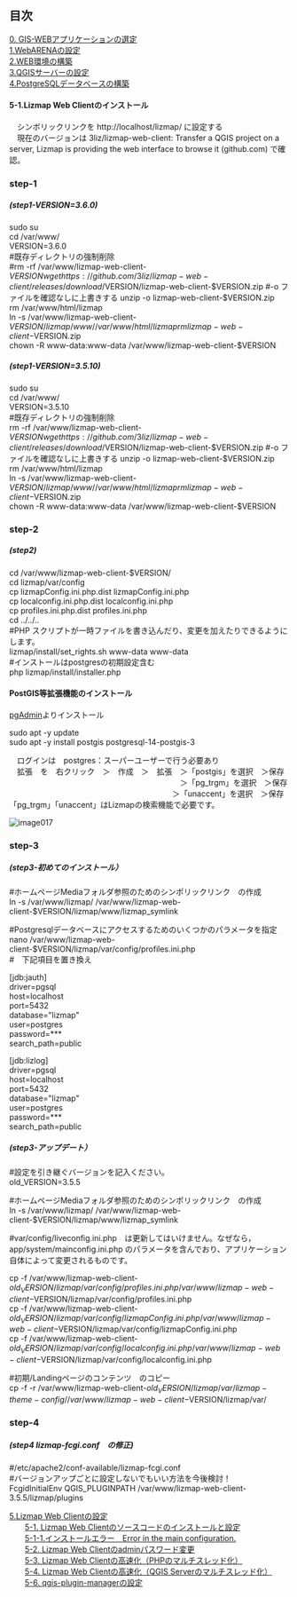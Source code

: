 ## 目次  
[0. GIS-WEBアプリケーションの選定](https://github.com/yamamoto-ryuzo/Lizmap-installation-Japanese-memo/blob/main/0.%20GIS-WEB%E3%82%A2%E3%83%97%E3%83%AA%E3%82%B1%E3%83%BC%E3%82%B7%E3%83%A7%E3%83%B3%E3%81%AE%E9%81%B8%E5%AE%9A.md)  
[1.WebARENAの設定](https://github.com/yamamoto-ryuzo/Lizmap-installation-Japanese-memo/blob/main/1.%E4%BB%AE%E6%83%B3%E7%92%B0%E5%A2%83%E3%81%AE%E8%A8%AD%E5%AE%9A.md)  
[2.WEB環境の構築](https://github.com/yamamoto-ryuzo/Lizmap-installation-Japanese-memo/blob/main/2.WEB%E7%92%B0%E5%A2%83%E3%81%AE%E6%A7%8B%E7%AF%89.md)  
[3.QGISサーバーの設定](https://github.com/yamamoto-ryuzo/Lizmap-installation-Japanese-memo/blob/main/3.QGIS%E3%82%B5%E3%83%BC%E3%83%90%E3%83%BC%E3%81%AE%E8%A8%AD%E5%AE%9A.md)  
[4.PostgreSQLデータベースの構築](https://github.com/yamamoto-ryuzo/Lizmap-installation-Japanese-memo/blob/main/4.PostgreSQL%E3%83%87%E3%83%BC%E3%82%BF%E3%83%99%E3%83%BC%E3%82%B9%E3%81%AE%E6%A7%8B%E7%AF%89.md)  

#### 5-1.Lizmap Web Clientのインストール  
　シンボリックリンクを http://localhost/lizmap/ に設定する  
　現在のバージョンは 3liz/lizmap-web-client: Transfer a QGIS project on a server, Lizmap is providing the web interface to browse it (github.com) で確認。  

### step-1
##### (step1-VERSION=3.6.0) 
sudo su  
cd /var/www/  
VERSION=3.6.0  
#既存ディレクトリの強制削除  
#rm -rf /var/www/lizmap-web-client-$VERSION  
wget https://github.com/3liz/lizmap-web-client/releases/download/$VERSION/lizmap-web-client-$VERSION.zip  
#-o	ファイルを確認なしに上書きする  
unzip -o lizmap-web-client-$VERSION.zip  
rm /var/www/html/lizmap  
ln -s /var/www/lizmap-web-client-$VERSION/lizmap/www/ /var/www/html/lizmap  
rm lizmap-web-client-$VERSION.zip  
chown -R www-data:www-data /var/www/lizmap-web-client-$VERSION  

##### (step1-VERSION=3.5.10) 
sudo su  
cd /var/www/  
VERSION=3.5.10  
#既存ディレクトリの強制削除  
rm -rf /var/www/lizmap-web-client-$VERSION  
wget https://github.com/3liz/lizmap-web-client/releases/download/$VERSION/lizmap-web-client-$VERSION.zip  
#-o	ファイルを確認なしに上書きする  
unzip -o lizmap-web-client-$VERSION.zip  
rm /var/www/html/lizmap  
ln -s /var/www/lizmap-web-client-$VERSION/lizmap/www/ /var/www/html/lizmap  
rm lizmap-web-client-$VERSION.zip  
chown -R www-data:www-data /var/www/lizmap-web-client-$VERSION  
  
### step-2
##### (step2)  
cd /var/www/lizmap-web-client-$VERSION/  
cd lizmap/var/config  
cp lizmapConfig.ini.php.dist lizmapConfig.ini.php  
cp localconfig.ini.php.dist localconfig.ini.php  
cp profiles.ini.php.dist profiles.ini.php  
cd ../../..  
#PHP スクリプトが一時ファイルを書き込んだり、変更を加えたりできるようにします。  
lizmap/install/set_rights.sh www-data www-data  
#インストールはpostgresの初期設定含む  
php lizmap/install/installer.php  


#### PostGIS等拡張機能のインストール  
[pgAdmin](https://www.pgadmin.org/)よりインストール 

sudo apt -y update  
sudo apt -y install postgis postgresql-14-postgis-3  

　ログインは　postgres：スーパーユーザーで行う必要あり  
　拡張　を　右クリック　＞　作成　＞　拡張　＞「postgis」を選択　＞保存  
　　　　　　　　　　　　　　　　　　　　　　＞「pg_trgm」を選択　＞保存  
  　　　　　　　　　　　　　　　　　　　　　＞「unaccent」を選択　＞保存  
「pg_trgm」「unaccent」はLizmapの検索機能で必要です。  

![image017](https://user-images.githubusercontent.com/86514652/174402540-0143fc31-e084-4edc-ae6b-be757b00ba1c.png)
  
### step-3
#####  (step3-初めてのインストール）
#ホームページMediaフォルダ参照のためのシンポリックリンク　の作成  
ln -s /var/www/lizmap/ /var/www/lizmap-web-client-$VERSION/lizmap/www/lizmap_symlink  

#Postgresqlデータベースにアクセスするためのいくつかのパラメータを指定  
nano /var/www/lizmap-web-client-$VERSION/lizmap/var/config/profiles.ini.php  
#　下記項目を置き換え  

[jdb:jauth]  
driver=pgsql  
host=localhost  
port=5432  
database="lizmap"  
user=postgres  
password=***  
search_path=public  

[jdb:lizlog]  
driver=pgsql  
host=localhost  
port=5432  
database="lizmap"  
user=postgres  
password=***  
search_path=public

#####  (step3-アップデート）
#設定を引き継ぐバージョンを記入ください。  
old_VERSION=3.5.5  
    
#ホームページMediaフォルダ参照のためのシンポリックリンク　の作成  
ln -s /var/www/lizmap/ /var/www/lizmap-web-client-$VERSION/lizmap/www/lizmap_symlink  
  
#var/config/liveconfig.ini.php　は更新してはいけません。なぜなら，app/system/mainconfig.ini.php のパラメータを含んでおり、アプリケーション自体によって変更されるものです。  
  
cp -f /var/www/lizmap-web-client-$old_VERSION/lizmap/var/config/profiles.ini.php /var/www/lizmap-web-client-$VERSION/lizmap/var/config/profiles.ini.php  
cp -f /var/www/lizmap-web-client-$old_VERSION/lizmap/var/config/lizmapConfig.ini.php  /var/www/lizmap-web-client-$VERSION/lizmap/var/config/lizmapConfig.ini.php  
cp -f /var/www/lizmap-web-client-$old_VERSION/lizmap/var/config/localconfig.ini.php  /var/www/lizmap-web-client-$VERSION/lizmap/var/config/localconfig.ini.php  
  
#初期/Landingページのコンテンツ　のコピー  
cp -f -r /var/www/lizmap-web-client-$old_VERSION/lizmap/var/lizmap-theme-config/ /var/www/lizmap-web-client-$VERSION/lizmap/var/  

### step-4
##### (step4 lizmap-fcgi.conf　の修正)  
#/etc/apache2/conf-available/lizmap-fcgi.conf   
#バージョンアップごとに設定しないでもいい方法を今後検討！  
FcgidInitialEnv QGIS_PLUGINPATH /var/www/lizmap-web-client-3.5.5/lizmap/plugins  

[5.Lizmap Web Clientの設定](https://github.com/yamamoto-ryuzo/Lizmap-installation-Japanese-memo/tree/main/5.Lizmap%20Web%20Client%E3%81%AE%E8%A8%AD%E5%AE%9A)  
　　[5-1. Lizmap Web Clientのソースコードのインストールと設定](https://github.com/yamamoto-ryuzo/Lizmap-installation-Japanese-memo/blob/main/5.Lizmap%20Web%20Client%E3%81%AE%E8%A8%AD%E5%AE%9A/5-1%20.Lizmap%20Web%20Client%E3%81%AE%E3%82%A4%E3%83%B3%E3%82%B9%E3%83%88%E3%83%BC%E3%83%AB.md)  
　　[5-1-1.インストールエラー　Error in the main configuration.](https://github.com/yamamoto-ryuzo/Lizmap-installation-Japanese-memo/blob/main/5.Lizmap%20Web%20Client%E3%81%AE%E8%A8%AD%E5%AE%9A/5-1-1%E3%82%A4%E3%83%B3%E3%82%B9%E3%83%88%E3%83%BC%E3%83%AB%E3%82%A8%E3%83%A9%E3%83%BC%E3%80%80Error%20in%20the%20main%20configuration.md)  
　　[5-2. Lizmap Web Clientのadminパスワード変更](https://github.com/yamamoto-ryuzo/Lizmap-installation-Japanese-memo/blob/main/5.Lizmap%20Web%20Client%E3%81%AE%E8%A8%AD%E5%AE%9A/5-2.Lizmap%20Web%20Client%E3%81%AE%E5%88%9D%E6%9C%9F%E8%A8%AD%E5%AE%9A.md)  
　　[5-3. Lizmap Web Clientの高速化（PHPのマルチスレッド化）](https://github.com/yamamoto-ryuzo/Lizmap-installation-Japanese-memo/blob/main/5.Lizmap%20Web%20Client%E3%81%AE%E8%A8%AD%E5%AE%9A/5-3.Lizmap%20Web%20Client%E3%81%AE%E9%AB%98%E9%80%9F%E5%8C%96%EF%BC%88PHP%E3%81%AE%E3%83%9E%E3%83%AB%E3%83%81%E3%82%B9%E3%83%AC%E3%83%83%E3%83%89%E5%8C%96%EF%BC%89.md)  
　　[5-4. Lizmap Web Clientの高速化（QGIS Serverのマルチスレッド化）](https://github.com/yamamoto-ryuzo/Lizmap-installation-Japanese-memo/blob/main/5.Lizmap%20Web%20Client%E3%81%AE%E8%A8%AD%E5%AE%9A/5-4.Lizmap%20Web%20Client%E3%81%AE%E9%AB%98%E9%80%9F%E5%8C%96%EF%BC%88QGIS%20Server%E3%81%AE%E3%83%9E%E3%83%AB%E3%83%81%E3%82%B9%E3%83%AC%E3%83%83%E3%83%89%E5%8C%96%EF%BC%89.md)  
　　[5-6. qgis-plugin-managerの設定](https://github.com/yamamoto-ryuzo/Lizmap-installation-Japanese-memo/blob/main/5.Lizmap%20Web%20Client%E3%81%AE%E8%A8%AD%E5%AE%9A/5-5.Lizmap%20Web%20Client%E3%81%AE%E9%AB%98%E9%80%9F%E5%8C%96%EF%BC%88py-qgis-server%E3%81%AE%E5%B0%8E%E5%85%A5%EF%BC%89.md)  

